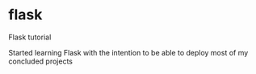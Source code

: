 # flask
Flask tutorial

Started learning Flask with the intention to be able to deploy most of my concluded projects
